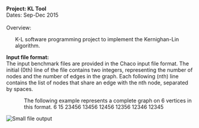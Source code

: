 <b>Project: KL Tool</b><br>
Dates: Sep-Dec 2015<br><br>
Overview:<br>
<ul>
K-L software programming project to implement the Kernighan-Lin algorithm. 
</ul>

<b>Input file format:</b><br>
The input benchmark files are provided in the Chaco input file format. The initial (0th) line of the file contains two integers, representing the number of nodes and the number of edges in the graph. Each following (nth) line contains the list of nodes that share an edge with the nth node, separated by spaces.<br>
<ul><ul>
The following example represents a complete graph on 6 vertices in this format. 6 15
23456
13456
12456 12356 12346 12345
</ul></ul>

<img src="http://i68.tinypic.com/2lm6gw2.jpg" border="0" alt="Small file output"></a>
